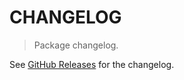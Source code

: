 # CHANGELOG

> Package changelog.

See [GitHub Releases](https://github.com/stdlib-js/math-base-special-uimul/releases) for the changelog.